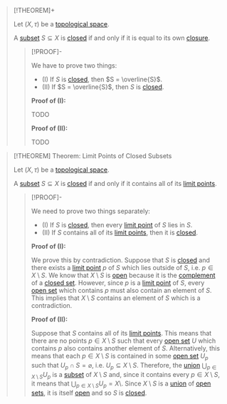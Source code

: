 >[!THEOREM]+
>
>Let $(X, \tau)$ be a [topological space](Topological%20Space.md).
>
>A [subset](../../Set%20Theory/Subset.md) $S \subseteq X$ is [closed](Closed%20Subset.md) if and only if it is equal to its own [closure](../Interior,%20Exterior,%20Boundary/Closure.md).
>
>>[!PROOF]-
>>
>>We have to prove two things:
>>- (I) If $S$ is [closed](Closed%20Subset.md), then $S = \overline{S}$.
>>- (II) If $S = \overline{S}$, then $S$ is [closed](Closed%20Subset.md).
>>
>>**Proof of (I):**
>>
>>TODO
>>
>>**Proof of (II):**
>>
>>TODO
>>
>

>[!THEOREM] Theorem: Limit Points of Closed Subsets
>
>Let $(X, \tau)$ be a [topological space](Topological%20Space.md).
>
>A [subset](../../Set%20Theory/Subset.md) $S \subseteq X$ is [closed](Closed%20Subset.md) if and only if it contains all of its [limit points](../Interior,%20Exterior,%20Boundary/Accumulation%20Point.md).
>
>>[!PROOF]-
>>
>>We need to prove two things separately:
>>- (I) If $S$ is [closed](Closed%20Subset.md), then every [limit point](../Interior,%20Exterior,%20Boundary/Accumulation%20Point.md) of $S$ lies in $S$.
>>- (II) If $S$ contains all of its [limit points](../Interior,%20Exterior,%20Boundary/Accumulation%20Point.md), then it is [closed](Closed%20Subset.md).
>>
>>**Proof of (I):**
>>
>>We prove this by contradiction. Suppose that $S$ is [closed](Closed%20Subset.md) and there exists a [limit point](../Interior,%20Exterior,%20Boundary/Accumulation%20Point.md) $p$ of $S$ which lies outside of $S$, i.e. $p \in X \setminus S$. We know that $X \setminus S$ is [open](Open%20Subset.md) because it is the [complement](../../Set%20Theory/Complement.md) of a [closed set](Closed%20Subset.md). However, since $p$ is a [limit point](../Interior,%20Exterior,%20Boundary/Accumulation%20Point.md) of $S$, every [open set](Open%20Subset.md) which contains $p$ must also contain an element of $S$. This implies that $X \setminus S$ contains an element of $S$ which is a contradiction.
>>
>>**Proof of (II):**
>>
>>Suppose that $S$ contains all of its [limit points](../Interior,%20Exterior,%20Boundary/Accumulation%20Point.md). This means that there are no points $p \in X\setminus S$ such that every [open set](Open%20Subset.md) $U$ which contains $p$ also contains another element of $S$. Alternatively, this means that each $p \in X \setminus S$ is contained in some [open set](Open%20Subset.md) $U_p$ such that $U_p \cap S = \varnothing$, i.e. $U_p \subseteq X \setminus S$. Therefore, the [union](../../Set%20Theory/Collections/Union%20of%20a%20Collection.md) $\bigcup_{p \in X \setminus S} U_p$ is a [subset](../../Set%20Theory/Subset.md) of $X \setminus S$ and, since it contains every $p \in X \setminus S$, it means that $\bigcup_{p \in X \setminus S} U_p = X \setminus$. Since $X \setminus S$ is a [union](../../Set%20Theory/Collections/Union%20of%20a%20Collection.md) of [open sets](Open%20Subset.md), it is itself [open](Open%20Subset.md) and so $S$ is [closed](Closed%20Subset.md).
>>
>

